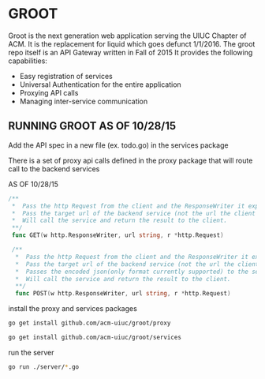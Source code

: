 # GROOT

Groot is the next generation web application serving the UIUC Chapter of ACM.
It is the replacement for liquid which goes defunct 1/1/2016.
The groot repo itself is an API Gateway written in Fall of 2015
It provides the following capabilities:
  * Easy registration of services
  * Universal Authentication for the entire application
  * Proxying API calls
  * Managing inter-service communication



## RUNNING GROOT AS OF 10/28/15

Add the API spec in a new file (ex. todo.go) in the services package

There is a set of proxy api calls defined in the proxy package that will route call to the backend services

AS OF 10/28/15
```go
/**
 *  Pass the http Request from the client and the ResponseWriter it expects
 *  Pass the target url of the backend service (not the url the client called)
 *  Will call the service and return the result to the client.
 **/
 func GET(w http.ResponseWriter, url string, r *http.Request)
```
```go
 /**
  *  Pass the http Request from the client and the ResponseWriter it expects
  *  Pass the target url of the backend service (not the url the client called)
  *  Passes the encoded json(only format currently supported) to the service.
  *  Will call the service and return the result to the client.
  **/
  func POST(w http.ResponseWriter, url string, r *http.Request)
```

install the proxy and services packages

```sh
go get install github.com/acm-uiuc/groot/proxy

go get install github.com/acm-uiuc/groot/services
```

run the server

```sh
go run ./server/*.go
```
